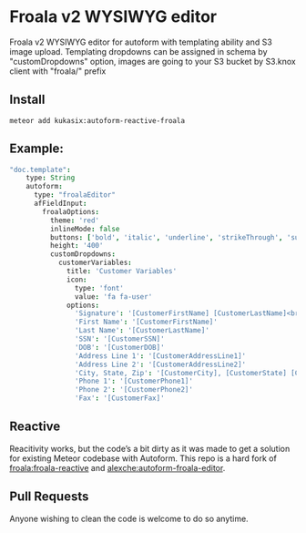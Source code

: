 # Froala v2 WYSIWYG editor
Froala v2 WYSIWYG editor for autoform with templating ability and S3 image upload.
Templating dropdowns can be assigned in schema by "customDropdowns" option, images are going to your S3 bucket by S3.knox client with "froala/" prefix

## Install

`meteor add kukasix:autoform-reactive-froala`

## Example:

```coffee
"doc.template":
    type: String
    autoform:
      type: "froalaEditor"
      afFieldInput:
        froalaOptions:
          theme: 'red'
          inlineMode: false
          buttons: ['bold', 'italic', 'underline', 'strikeThrough', 'subscript', 'superscript', 'fontFamily', 'fontSize', 'color', 'formatBlock', 'blockStyle', 'inlineStyle', 'align', 'insertOrderedList', 'insertUnorderedList', 'outdent', 'indent', 'selectAll', 'createLink', 'insertImage', 'insertVideo', 'table', 'undo', 'redo', 'html', 'insertHorizontalRule', 'uploadFile', 'removeFormat', 'fullscreen']
          height: '400'
          customDropdowns:
            customerVariables:
              title: 'Customer Variables'
              icon:
                type: 'font'
                value: 'fa fa-user'
              options:
                'Signature': '[CustomerFirstName] [CustomerLastName]<br/>[CustomerSSN]<br/>[CustomerDOB]<br/>[CustomerAddressLine 1]<br/>[CustomerAddressLine2]<br/>[CustomerCity], [CustomerState]  [CustomerZip]'
                'First Name': '[CustomerFirstName]'
                'Last Name': '[CustomerLastName]'
                'SSN': '[CustomerSSN]'
                'DOB': '[CustomerDOB]'
                'Address Line 1': '[CustomerAddressLine1]'
                'Address Line 2': '[CustomerAddressLine2]'
                'City, State, Zip': '[CustomerCity], [CustomerState] [CustomerZip]'
                'Phone 1': '[CustomerPhone1]'
                'Phone 2': '[CustomerPhone2]'
                'Fax': '[CustomerFax]'
```

## Reactive

Reacitivity works, but the code’s a bit dirty as it was made to get a solution for existing Meteor codebase with Autoform. This repo is a hard fork of [froala:froala-reactive](https://github.com/froala/froala-reactive) and [alexche:autoform-froala-editor](https://github.com/alxche/autoform-froala-editor/).

## Pull Requests

Anyone wishing to clean the code is welcome to do so anytime.
